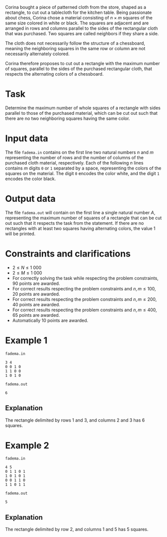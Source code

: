 Corina bought a piece of patterned cloth from the store, shaped as a rectangle, to cut out a tablecloth for the kitchen table. Being passionate about chess, Corina chose a material consisting of $n \times m$ squares of the same size colored in white or black. The squares are adjacent and are arranged in rows and columns parallel to the sides of the rectangular cloth that was purchased. Two squares are called neighbors if they share a side.

The cloth does not necessarily follow the structure of a chessboard, meaning the neighboring squares in the same row or column are not necessarily alternately colored.

Corina therefore proposes to cut out a rectangle with the maximum number of squares, parallel to the sides of the purchased rectangular cloth, that respects the alternating colors of a chessboard.

# Task
Determine the maximum number of whole squares of a rectangle with sides parallel to those of the purchased material, which can be cut out such that there are no two neighboring squares having the same color.

# Input data
The file `fadema.in` contains on the first line two natural numbers $n$ and $m$ representing the number of rows and the number of columns of the purchased cloth material, respectively.
Each of the following $n$ lines contains $m$ digits `0` or `1` separated by a space, representing the colors of the squares on the material. The digit `0` encodes the color white, and the digit `1` encodes the color black.

# Output data
The file `fadema.out` will contain on the first line a single natural number $A$, representing the maximum number of squares of a rectangle that can be cut out such that it respects the task from the statement. If there are no rectangles with at least two squares having alternating colors, the value $1$ will be printed.

# Constraints and clarifications
- $2 \leq N \leq 1\ 000$
- $2 \leq M \leq 1\ 000$
- For correctly solving the task while respecting the problem constraints, 90 points are awarded.
- For correct results respecting the problem constraints and $n, m \leq 100$, 20 points are awarded.
- For correct results respecting the problem constraints and $n, m \leq 200$, 40 points are awarded.
- For correct results respecting the problem constraints and $n, m \leq 400$, 65 points are awarded.
- Automatically 10 points are awarded.

# Example 1
`fadema.in`
```
3 4
0 0 1 0
1 1 0 0
1 0 1 0
```
`fadema.out`
```
6
```
## Explanation
The rectangle delimited by rows $1$ and $3$, and columns $2$ and $3$ has $6$ squares.

# Example 2
`fadema.in`
```
4 5
0 1 1 0 1
1 0 1 0 1
0 0 1 1 0
1 1 0 1 1
```
`fadema.out`
```
5
```
## Explanation
The rectangle delimited by row $2$, and columns $1$ and $5$ has $5$ squares.